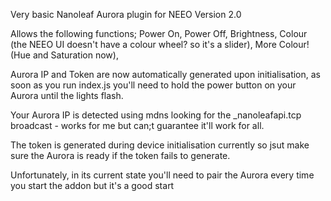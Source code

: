 Very basic Nanoleaf Aurora plugin for NEEO
Version 2.0

Allows the following functions;
Power On,
Power Off,
Brightness,
Colour (the NEEO UI doesn't have a colour wheel? so it's a slider),
More Colour! (Hue and Saturation now),

Aurora IP and Token are now automatically generated upon initialisation, as soon as you run index.js you'll need to hold the power button on your Aurora until the lights flash.

Your Aurora IP is detected using mdns looking for the _nanoleafapi.tcp broadcast - works for me but can;t guarantee it'll work for all.

The token is generated during device initialisation currently so jsut make sure the Aurora is ready if the token fails to generate.

Unfortunately, in  its current state you'll need to pair the Aurora every time you start the addon  but it's a good start


